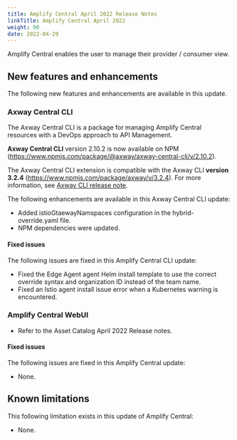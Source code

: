 ```yaml
---
title: Amplify Central April 2022 Release Notes
linkTitle: Amplify Central April 2022
weight: 90
date: 2022-04-29
---
```


Amplify Central enables the user to manage their provider / consumer view.

## New features and enhancements

The following new features and enhancements are available in this update.

### Axway Central CLI

The Axway Central CLI is a package for managing Amplify Central resources with a DevOps approach to API Management.

**Axway Central CLI** version 2.10.2 is now available on NPM (<https://www.npmjs.com/package/@axway/axway-central-cli/v/2.10.2>).

The Axway Central CLI extension is compatible with the Axway CLI **version 3.2.4** (<https://www.npmjs.com/package/axway/v/3.2.4>).
For more information, see [Axway CLI release note](https://docs.axway.com/bundle/axwaycli-open-docs/page/docs/release_notes/3_2_4_20220328_relnote/index.html).

The following enhancements are available in this Axway Central CLI update:

* Added istioGtaewayNamspaces configuration in the hybrid-override.yaml file.
* NPM dependencies were updated.

#### Fixed issues

The following issues are fixed in this Amplify Central CLI update:

* Fixed the Edge Agent agent Helm install template to use the correct override syntax and organization ID instead of the team name.
* Fixed an Istio agent install issue error when a Kubernetes warning is encountered.

### Amplify Central WebUI

* Refer to the Asset Catalog April 2022 Release notes.

#### Fixed issues

The following issues are fixed in this Amplify Central update:

* None.

## Known limitations

This following limitation exists in this update of Amplify Central:

* None.
